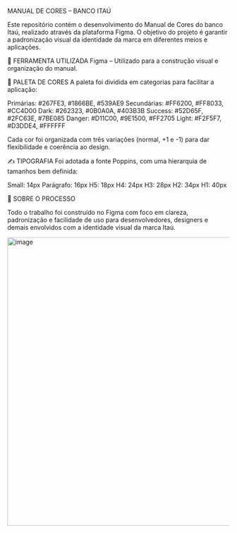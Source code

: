 MANUAL DE CORES – BANCO ITAÚ

  Este repositório contém o desenvolvimento do Manual de Cores do banco Itaú, realizado através da plataforma Figma. O objetivo do projeto é garantir a padronização visual da identidade da marca em diferentes meios e aplicações.

🧩 FERRAMENTA UTILIZADA
Figma – Utilizado para a construção visual e organização do manual.

🎨 PALETA DE CORES
   A paleta foi dividida em categorias para facilitar a aplicação:

Primárias: #267FE3, #1866BE, #539AE9
Secundárias: #FF6200, #FF8033, #CC4D00
Dark: #262323, #0B0A0A, #403B3B
Success: #52D65F, #2FC63E, #7BE085
Danger: #D11C00, #9E1500, #FF2705
Light: #F2F5F7, #D3DDE4, #FFFFFF

  Cada cor foi organizada com três variações (normal, +1 e -1) para dar flexibilidade e coerência ao design.

✍️ TIPOGRAFIA
   Foi adotada a fonte Poppins, com uma hierarquia de tamanhos bem definida:

Small: 14px
Parágrafo: 16px
H5: 18px
H4: 24px
H3: 28px
H2: 34px
H1: 40px

📄 SOBRE O PROCESSO

   Todo o trabalho foi construído no Figma com foco em clareza, padronização e facilidade de uso para desenvolvedores, designers e demais envolvidos com a identidade visual da marca Itaú.

<img width="867" height="653" alt="image" src="https://github.com/user-attachments/assets/da876082-b879-4b30-b769-921f7c6dabf7" />
